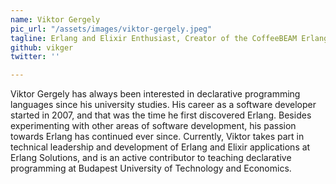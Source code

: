 ```yaml
---
name: Viktor Gergely
pic_url: "/assets/images/viktor-gergely.jpeg"
tagline: Erlang and Elixir Enthusiast, Creator of the CoffeeBEAM Erlang VM for Android
github: vikger
twitter: ''

---
```

Viktor Gergely has always been interested in declarative programming languages since his university studies. His career as a software developer started in 2007, and that was the time he first discovered Erlang. Besides experimenting with other areas of software development, his passion towards Erlang has continued ever since. Currently, Viktor takes part in technical leadership and development of Erlang and Elixir applications at Erlang Solutions, and is an active contributor to teaching declarative programming at Budapest University of Technology and Economics.
